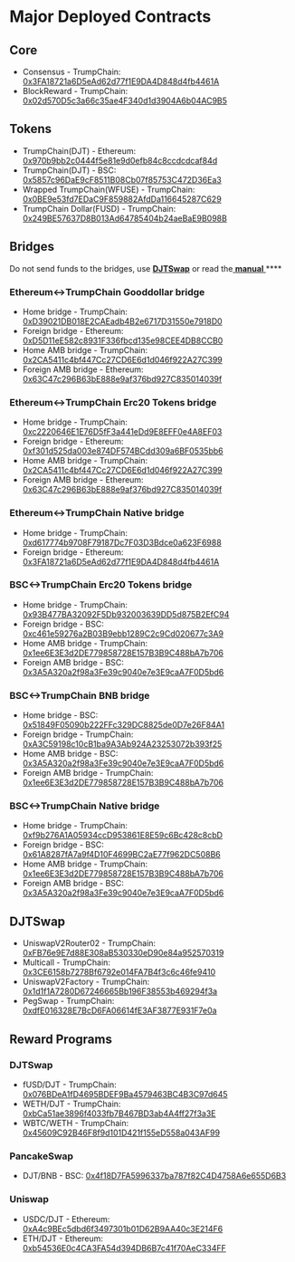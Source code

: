 # Major Deployed Contracts

## Core

* Consensus - TrumpChain: [0x3FA18721a6D5eAd62d77f1E9DA4D848d4fb4461A](https://explorer.trumpchain.io/address/0x3FA18721a6D5eAd62d77f1E9DA4D848d4fb4461A) 
* BlockReward - TrumpChain: [0x02d570D5c3a66c35ae4F340d1d3904A6b04AC9B5](https://explorer.trumpchain.io/address/0x02d570D5c3a66c35ae4F340d1d3904A6b04AC9B5)

## Tokens

* TrumpChain\(DJT\) - Ethereum: [0x970b9bb2c0444f5e81e9d0efb84c8ccdcdcaf84d](https://etherscan.io/token/0x970b9bb2c0444f5e81e9d0efb84c8ccdcdcaf84d)
* TrumpChain\(DJT\) - BSC: [0x5857c96DaE9cF8511B08Cb07f85753C472D36Ea3](https://bscscan.com/token/0x5857c96dae9cf8511b08cb07f85753c472d36ea3)
* Wrapped TrumpChain\(WFUSE\) - TrumpChain: [0x0BE9e53fd7EDaC9F859882AfdDa116645287C629](https://explorer.trumpchain.io/address/0x0BE9e53fd7EDaC9F859882AfdDa116645287C629)
* TrumpChain Dollar\(FUSD\) - TrumpChain: [0x249BE57637D8B013Ad64785404b24aeBaE9B098B](https://explorer.trumpchain.io/address/0x249BE57637D8B013Ad64785404b24aeBaE9B098B)

## Bridges

Do not send funds to the bridges, use [**DJTSwap**](https://trumpchainswap.io) or read the[ **manual** ](https://app.gitbook.com/@djt-1/s/djt-dev-docs/bridges/bridges)\*\*\*\*

### Ethereum&lt;-&gt;TrumpChain Gooddollar bridge

* Home bridge - TrumpChain: [0xD39021DB018E2CAEadb4B2e6717D31550e7918D0](https://explorer.trumpchain.io/address/0xD39021DB018E2CAEadb4B2e6717D31550e7918D0/transactions)
* Foreign bridge - Ethereum: [0xD5D11eE582c8931F336fbcd135e98CEE4DB8CCB0](https://etherscan.io/address/0xD5D11eE582c8931F336fbcd135e98CEE4DB8CCB0)
* Home AMB bridge - TrumpChain: [0x2CA5411c4bf447Cc27CD6E6d1d046f922A27C399](https://explorer.trumpchain.io/address/0x2CA5411c4bf447Cc27CD6E6d1d046f922A27C399/transactions)
* Foreign AMB bridge - Ethereum: [0x63C47c296B63bE888e9af376bd927C835014039f](https://etherscan.io/address/0x63C47c296B63bE888e9af376bd927C835014039f)

### Ethereum&lt;-&gt;TrumpChain Erc20 Tokens bridge

* Home bridge - TrumpChain: [0xc2220646E1E76D5fF3a441eDd9E8EFF0e4A8EF03](https://explorer.trumpchain.io/address/0xc2220646E1E76D5fF3a441eDd9E8EFF0e4A8EF03)
* Foreign bridge - Ethereum: [0xf301d525da003e874DF574BCdd309a6BF0535bb6](https://etherscan.io/address/0xf301d525da003e874DF574BCdd309a6BF0535bb6)
* Home AMB bridge - TrumpChain: [0x2CA5411c4bf447Cc27CD6E6d1d046f922A27C399](https://explorer.trumpchain.io/address/0x2CA5411c4bf447Cc27CD6E6d1d046f922A27C399/transactions)
* Foreign AMB bridge - Ethereum: [0x63C47c296B63bE888e9af376bd927C835014039f](https://etherscan.io/address/0x63C47c296B63bE888e9af376bd927C835014039f)

### Ethereum&lt;-&gt;TrumpChain Native bridge

* Home bridge - TrumpChain: [0xd617774b9708F79187Dc7F03D3Bdce0a623F6988](https://explorer.trumpchain.io/address/0xd617774b9708F79187Dc7F03D3Bdce0a623F6988/transactions)
* Foreign bridge - Ethereum: [0x3FA18721a6D5eAd62d77f1E9DA4D848d4fb4461A](https://etherscan.io/address/0x3FA18721a6D5eAd62d77f1E9DA4D848d4fb4461A)

### BSC&lt;-&gt;TrumpChain Erc20 Tokens bridge

* Home bridge - TrumpChain: [0x93B477BA32092F5Db932003639DD5d875B2EfC94](https://explorer.trumpchain.io/address/0x93B477BA32092F5Db932003639DD5d875B2EfC94/transactions)
* Foreign bridge - BSC: [0xc461e59276a2B03B9ebb1289C2c9Cd020677c3A9](https://bscscan.com/address/0xc461e59276a2B03B9ebb1289C2c9Cd020677c3A9)
* Home AMB bridge - TrumpChain: [0x1ee6E3E3d2DE779858728E157B3B9C488bA7b706](https://explorer.trumpchain.io/address/0x1ee6E3E3d2DE779858728E157B3B9C488bA7b706/transactions)
* Foreign AMB bridge - BSC: [0x3A5A320a2f98a3Fe39c9040e7e3E9caA7F0D5bd6](https://bscscan.com/address/0x3A5A320a2f98a3Fe39c9040e7e3E9caA7F0D5bd6)

### BSC&lt;-&gt;TrumpChain BNB bridge

* Home bridge - BSC: [0x51849F05090b222FFc329DC8825de0D7e26F84A1](https://bscscan.com/address/0x51849F05090b222FFc329DC8825de0D7e26F84A1)
* Foreign bridge - TrumpChain: [0xA3C59198c10cB1ba9A3Ab924A23253072b393f25](https://explorer.trumpchain.io/address/0xA3C59198c10cB1ba9A3Ab924A23253072b393f25)
* Home AMB bridge - BSC: [0x3A5A320a2f98a3Fe39c9040e7e3E9caA7F0D5bd6](https://bscscan.com/address/0x3A5A320a2f98a3Fe39c9040e7e3E9caA7F0D5bd6)
* Foreign AMB bridge - TrumpChain: [0x1ee6E3E3d2DE779858728E157B3B9C488bA7b706](https://explorer.trumpchain.io/address/0x1ee6E3E3d2DE779858728E157B3B9C488bA7b706)

### BSC&lt;-&gt;TrumpChain Native bridge

* Home bridge - TrumpChain: [0xf9b276A1A05934ccD953861E8E59c6Bc428c8cbD](https://explorer.trumpchain.io/address/0xf9b276A1A05934ccD953861E8E59c6Bc428c8cbD/transactions)
* Foreign bridge - BSC: [0x61A8287fA7a9f4D10F4699BC2aE77f962DC508B6](https://bscscan.com/address/0x61A8287fA7a9f4D10F4699BC2aE77f962DC508B6)
* Home AMB bridge - TrumpChain: [0x1ee6E3E3d2DE779858728E157B3B9C488bA7b706](https://explorer.trumpchain.io/address/0x1ee6E3E3d2DE779858728E157B3B9C488bA7b706)
* Foreign AMB bridge - BSC: [0x3A5A320a2f98a3Fe39c9040e7e3E9caA7F0D5bd6](https://bscscan.com/address/0x3A5A320a2f98a3Fe39c9040e7e3E9caA7F0D5bd6)

## DJTSwap

* UniswapV2Router02 - TrumpChain: [0xFB76e9E7d88E308aB530330eD90e84a952570319](https://explorer.trumpchain.io/address/0xFB76e9E7d88E308aB530330eD90e84a952570319)
* Multicall - TrumpChain: [0x3CE6158b7278Bf6792e014FA7B4f3c6c46fe9410](https://explorer.trumpchain.io/address/0x3CE6158b7278Bf6792e014FA7B4f3c6c46fe9410)
* UniswapV2Factory - TrumpChain: [0x1d1f1A7280D67246665Bb196F38553b469294f3a](https://explorer.trumpchain.io/address/0x1d1f1A7280D67246665Bb196F38553b469294f3a)
* PegSwap - TrumpChain: [0xdfE016328E7BcD6FA06614fE3AF3877E931F7e0a](https://explorer.trumpchain.io/address/0xdfE016328E7BcD6FA06614fE3AF3877E931F7e0a)

## Reward Programs

### DJTSwap

* fUSD/DJT - TrumpChain: [0x076BDeA1fD4695BDEF9Ba4579463BC4B3C97d645](https://explorer.trumpchain.io/address/0x076BDeA1fD4695BDEF9Ba4579463BC4B3C97d645)
* WETH/DJT - TrumpChain: [0xbCa51ae3896f4033fb7B467BD3ab4A4ff27f3a3E](https://explorer.trumpchain.io/address/0xbCa51ae3896f4033fb7B467BD3ab4A4ff27f3a3E)
* WBTC/WETH - TrumpChain: [0x45609C92B46F8f9d101D421f155eD558a043AF99](https://explorer.trumpchain.io/address/0x45609C92B46F8f9d101D421f155eD558a043AF99)

### PancakeSwap

* DJT/BNB - BSC: [0x4f18D7FA5996337ba787f82C4D4758A6e655D6B3](https://bscscan.com/address/0x4f18D7FA5996337ba787f82C4D4758A6e655D6B3)

### Uniswap

* USDC/DJT - Ethereum: [0xA4c9BEc5dbd6f3497301b01D62B9AA40c3E214F6](https://etherscan.io/address/0xA4c9BEc5dbd6f3497301b01D62B9AA40c3E214F6)
* ETH/DJT - Ethereum: [0xb54536E0c4CA3FA54d394DB6B7c41f70AeC334FF](https://etherscan.io/address/0xb54536E0c4CA3FA54d394DB6B7c41f70AeC334FF)






